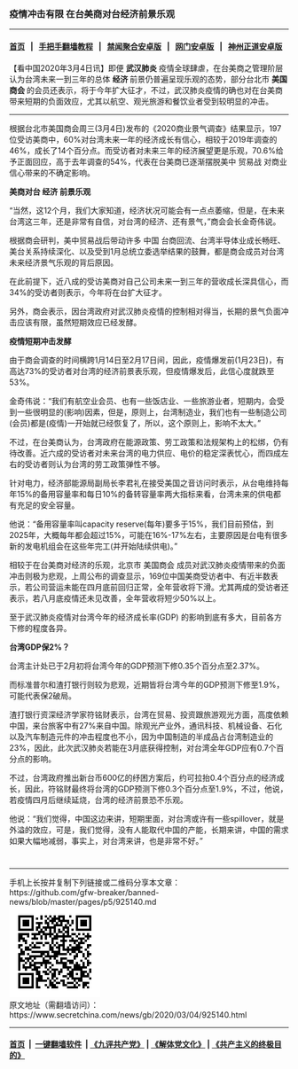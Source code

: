 ### 疫情冲击有限 在台美商对台经济前景乐观
------------------------

#### [首页](https://github.com/gfw-breaker/banned-news/blob/master/README.md) &nbsp;&nbsp;|&nbsp;&nbsp; [手把手翻墙教程](https://github.com/gfw-breaker/guides/wiki) &nbsp;&nbsp;|&nbsp;&nbsp; [禁闻聚合安卓版](https://github.com/gfw-breaker/bn-android) &nbsp;&nbsp;|&nbsp;&nbsp; [网门安卓版](https://github.com/oGate2/oGate) &nbsp;&nbsp;|&nbsp;&nbsp; [神州正道安卓版](https://github.com/SzzdOgate/update) 



<div class="article_right" style="fone-color:#000">
 <p>
  【看中国2020年3月4日讯】即便
  <strong>
   <span href="https://www.secretchina.com/news/gb/tag/武汉肺炎" target="_blank">
    武汉肺炎
   </span>
  </strong>
  疫情全球肆虐，在台美商之管理阶层认为台湾未来一到三年的总体
  <strong>
   经济
  </strong>
  前景仍普遍呈现乐观的态势，部分台北市
  <strong>
   美国商会
  </strong>
  的会员还表示，将于今年扩大征才，不过，武汉肺炎疫情的确也对在台美商带来短期的负面效应，尤其以航空、观光旅游和餐饮业者受到较明显的冲击。
  <span id="hideid" name="hideid" style="color:red;display:none;">
   <span href="https://www.secretchina.com">
   </span>
  </span>
 </p>
 <div id="txt-mid1-t21-2017">
  

---


  </div>
 </div>
 <p>
  根据台北市美国商会周三(3月4日)发布的《2020商业景气调查》结果显示，197位受访美商中，60%对台湾未来一年的经济成长有信心，相较于2019年调查的46%，成长了14个百分点。而受访者对未来三年的经济展望更是乐观，70.6%给予正面回应，高于去年调查的54%，代表在台美商已逐渐摆脱美中
  <span href="https://www.secretchina.com/news/gb/tag/贸易战" target="_blank">
   贸易战
  </span>
  对商业信心带来的不确定影响。
  <span id="hideid" name="hideid" style="color:red;display:none;">
   <span href="https://www.secretchina.com">
   </span>
  </span>
 </p>
 <p>
  <strong>
   美商对台
   <span href="https://www.secretchina.com/news/gb/tag/经济" target="_blank">
    经济
   </span>
   前景乐观
  </strong>
 </p>
 <p>
  “当然，这12个月，我们大家知道，经济状况可能会有一点点萎缩，但是，在未来台湾这三年，还是非常有自信，对台湾的经济、还有景气，”商会会长金奇伟说。
 </p>
 <p>
  根据商会研判，美中贸易战后带动许多
  <span href="https://www.secretchina.com" target="_blank">
   中国
  </span>
  台商回流、台湾半导体业成长畅旺、美台关系持续深化、以及受到1月总统立委选举结果的鼓舞，都是商会成员对台湾未来经济景气乐观的背后原因。
 </p>
 <p>
  在此前提下，近八成的受访美商对自己公司未来一到三年的营收成长深具信心，而34%的受访者则表示，今年将在台扩大征才。
 </p>
 <p>
  另外，商会表示，因台湾政府对武汉肺炎疫情的控制相对得当，长期的景气负面冲击应该有限，虽然短期效应已经发酵。
 </p>
 <p>
  <strong>
   疫情短期冲击发酵
  </strong>
 </p>
 <p>
  由于商会调查的时间横跨1月14日至2月17日间，因此，疫情爆发前(1月23日)，有高达73%的受访者对台湾的经济前景表乐观，但疫情爆发后，此信心度就跌至53%。
 </p>
 <p>
  金奇伟说：“我们有航空业会员、也有一些饭店业、一些旅游业者，短期内，会受到一些很明显的(影响)因素，但是，原则上，台湾制造业，我们也有一些制造公司(会员)都是(疫情)一开始就已经恢复了，所以，这个原则上，影响不太大。”
 </p>
 <p>
  不过，在台美商认为，台湾政府在能源政策、劳工政策和法规架构上的松绑，仍有待改善。近六成的受访者对未来台湾的电力供应、电价的稳定深表忧心，而四成左右的受访者则认为台湾的劳工政策弹性不够。
 </p>
 <p>
  针对电力，经济部能源局副局长李君礼在接受美国之音访问时表示，从台电维持每年15%的备用容量率和每日10%的备转容量率两大指标来看，台湾未来的供电都有充足的安全容量。
 </p>
 <p>
  他说：“备用容量率叫capacity reserve(每年)要多于15%，我们目前预估，到2025年，大概每年都会超过15%，可能在16%-17%左右，主要原因是台电有很多新的发电机组会在这些年完工(并开始陆续供电)。”
 </p>
 <p>
  相较于在台美商对经济的乐观，北京市
  <span href="https://www.secretchina.com/news/gb/tag/美国商会" target="_blank">
   美国商会
  </span>
  成员对武汉肺炎疫情带来的负面冲击则极为悲观，上周公布的调查显示，169位中国美商受访者中、有近半数表示，若公司营运未能在四月底前回归正常，全年营收将下滑。尤其两成的受访者还表示，若八月底疫情还未见改善，全年营收将短少50%以上。
 </p>
 <p>
  至于武汉肺炎疫情对台湾今年的经济成长率(GDP) 的影响到底有多大，目前各方下修的程度各异。
 </p>
 <p>
  <strong>
   台湾GDP保2%？
  </strong>
 </p>
 <p>
  台湾主计处已于2月初将台湾今年的GDP预测下修0.35个百分点至2.37%。
 </p>
 <p>
  而标准普尔和渣打银行则较为悲观，近期皆将台湾今年的GDP预测下修至1.9%，可能代表保2破局。
 </p>
 <p>
  渣打银行资深经济学家符铭财表示，台湾在贸易、投资跟旅游观光方面，高度依赖中国，来台旅客中有27%来自中国。除观光产业外，通讯科技、机械设备、石化以及汽车制造元件的冲击程度也不小，因为中国制造的半成品占台湾制造业的23%，因此，此次武汉肺炎若能在3月底获得控制，对台湾全年GDP应有0.7个百分点的影响。
 </p>
 <p>
  不过，台湾政府推出新台币600亿的纾困方案后，约可拉抬0.4个百分点的经济成长，因此，符铭财最终将台湾的GDP预测下修0.3个百分点至1.9%，不过，他说，若疫情四月后继续延烧，台湾的经济前景恐不乐观。
 </p>
 <p>
  他说：“我们觉得，中国这边来讲，短期里面，对台湾或许有一些spillover，就是外溢的效应，可是，我们觉得，没有人能取代中国的产能，长期来讲，中国的需求如果大幅地减弱，事实上，对台湾来讲，也是非常不好。”
  <center>
   <div>
    <div id="txt-mid2-t22-2017" style="display: block;  max-height: 351px;  overflow: hidden;">
     <div id="SC-21xxx">
     </div>
     <ins class="adsbygoogle" data-ad-client="ca-pub-1276641434651360" data-ad-format="auto" data-ad-slot="4301710469" data-full-width-responsive="true" style="display:block">
     </ins>
    </div>
   </div>
  </center>
  <div style="padding-top:12px;">
  </div>
 </p>
</div>

<hr/>
手机上长按并复制下列链接或二维码分享本文章：<br/>
https://github.com/gfw-breaker/banned-news/blob/master/pages/p5/925140.md <br/>
<a href='https://github.com/gfw-breaker/banned-news/blob/master/pages/p5/925140.md'><img src='https://github.com/gfw-breaker/banned-news/blob/master/pages/p5/925140.md.png'/></a> <br/>
原文地址（需翻墙访问）：https://www.secretchina.com/news/gb/2020/03/04/925140.html


------------------------
#### [首页](https://github.com/gfw-breaker/banned-news/blob/master/README.md) &nbsp;|&nbsp; [一键翻墙软件](https://github.com/gfw-breaker/nogfw/blob/master/README.md) &nbsp;| [《九评共产党》](https://github.com/gfw-breaker/9ping.md/blob/master/README.md#九评之一评共产党是什么) | [《解体党文化》](https://github.com/gfw-breaker/jtdwh.md/blob/master/README.md) | [《共产主义的终极目的》](https://github.com/gfw-breaker/gczydzjmd.md/blob/master/README.md)


<img src='http://gfw-breaker.win/banned-news/pages/p5/925140.md' width='0px' height='0px'/>